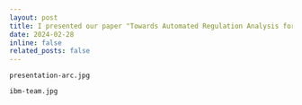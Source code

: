 ```yaml
---
layout: post
title: I presented our paper "Towards Automated Regulation Analysis for Effective Privacy Compliance" at NDSS'24, San Diego!
date: 2024-02-28
inline: false
related_posts: false
---
```


`presentation-arc.jpg`

`ibm-team.jpg`